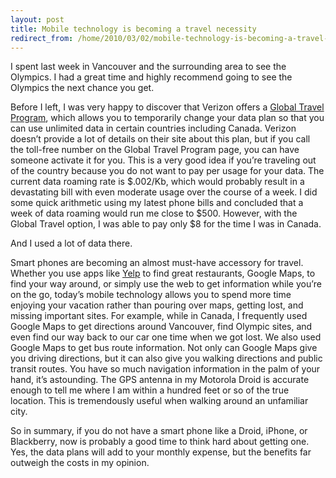 ```yaml
---
layout: post
title: Mobile technology is becoming a travel necessity
redirect_from: /home/2010/03/02/mobile-technology-is-becoming-a-travel-necessity/index.html
---
```

<p>I spent last week in Vancouver and the surrounding area to see the Olympics.  I had a great time and highly recommend going to see the Olympics the next chance you get.</p>
<p>Before I left, I was very happy to discover that Verizon offers a <a target="_blank" href="http://b2b.vzw.com/international/Global_Travel/index.html">Global Travel Program</a>, which allows you to temporarily change your data plan so that you can use unlimited data in certain countries including Canada.  Verizon doesn’t provide a lot of details on their site about this plan, but if you call the toll-free number on the Global Travel Program page, you can have someone activate it for you.  This is a very good idea if you’re traveling out of the country because you do not want to pay per usage for your data.  The current data roaming rate is $.002/Kb, which would probably result in a devastating bill with even moderate usage over the course of a week.  I did some quick arithmetic using my latest phone bills and concluded that a week of data roaming would run me close to $500. However, with the Global Travel option, I was able to pay only $8 for the time I was in Canada.</p>
<p>And I used a lot of data there.</p>
<p>Smart phones are becoming an almost must-have accessory for travel. Whether you use apps like <a target="_blank" href="http://www.yelp.com/">Yelp</a> to find great restaurants, Google Maps, to find your way around, or simply use the web to get information while you’re on the go, today’s mobile technology allows you to spend more time enjoying your vacation rather than pouring over maps, getting lost, and missing important sites. For example, while in Canada, I frequently used Google Maps to get directions around Vancouver, find Olympic sites, and even find our way back to our car one time when we got lost. We also used Google Maps to get bus route information. Not only can Google Maps give you driving directions, but it can also give you walking directions and public transit routes. You have so much navigation information in the palm of your hand, it’s astounding. The GPS antenna in my Motorola Droid is accurate enough to tell me where I am within a hundred feet or so of the true location. This is tremendously useful when walking around an unfamiliar city.</p>
<p>So in summary, if you do not have a smart phone like a Droid, iPhone, or Blackberry, now is probably a good time to think hard about getting one. Yes, the data plans will add to your monthly expense, but the benefits far outweigh the costs in my opinion.</p>
